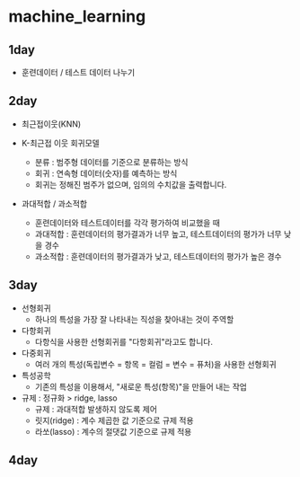 # machine_learning
## 1day
- 훈련데이터 / 테스트 데이터 나누기

## 2day
- 최근접이웃(KNN)
-  K-최근접 이웃 회귀모델
    - 분류 : 범주형 데이터를 기준으로 분류하는 방식
    - 회귀 : 연속형 데이터(숫자)를 예측하는 방식
    - 회귀는 정해진 범주가 없으며, 임의의 수치값을 출력합니다.

- 과대적합 / 과소적합
    - 훈련데이터와 테스트데이터를 각각 평가하여 비교했을 때
    - 과대적합 : 훈련데이터의 평가결과가 너무 높고, 테스트데이터의 평가가 너무 낮을 경수
    - 과소적합 : 훈련데이터의 평가결과가 낮고, 테스트데이터의 평가가 높은 경수 
 

## 3day
- 선형회귀
    - 하나의 특성을 가장 잘 나타내는 직성을 찾아내는 것이 주역할
- 다항회귀
    - 다항식을 사용한 선형회귀를 "다항회귀"라고도 합니다.
- 다중회귀
    - 여러 개의 특성(독립변수 = 항목 = 컬럼 = 변수 = 퓨처)을 사용한 선형회귀
- 특성공학
    - 기존의 특성을 이용해서, "새로운 특성(항목)"을 만들어 내는 작업
- 규제 : 정규화 > ridge, lasso
    - 규제 :  과대적합 발생하지 않도록 제어
    - 릿지(ridge) : 계수 제곱한 값 기준으로 규제 적용
    - 라쏘(lasso) : 계수의 절댓값 기준으로 규제 적용

## 4day
